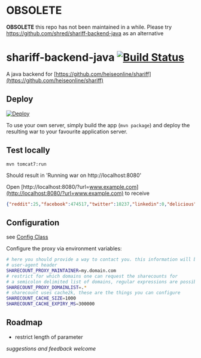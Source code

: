 # OBSOLETE
**OBSOLETE** this repo has not been maintained in a while. Please try https://github.com/shred/shariff-backend-java as an alternative

# shariff-backend-java [![Build Status](https://travis-ci.org/headissue/shariff-backend-java.svg?branch=master)](https://travis-ci.org/headissue/shariff-backend-java)

A java backend for [https://github.com/heiseonline/shariff](https://github.com/heiseonline/shariff)

## Deploy

[![Deploy](https://www.herokucdn.com/deploy/button.svg)](https://heroku.com/deploy)

To use your own server, simply build the app (`mvn package`) and deploy the resulting war to your favourite application server.

## Test locally

    mvn tomcat7:run

Should result in 'Running war on http://localhost:8080'

Open [http://localhost:8080/?url=www.example.com](http://localhost:8080/?url=www.example.com) to receive
    
```json
{"reddit":25,"facebook":474517,"twitter":10237,"linkedin":0,"delicious":0,"stumbleupon":5882,"pinterest":1,"google-plus":28387}
```

## Configuration

see [Config Class](./src/main/java/com/headissue/sharecount/proxy/Config.java)

Configure the proxy via environment variables:
 
```bash
# here you should provide a way to contact you. this information will be sent with the 
# user-agent header
SHARECOUNT_PROXY_MAINTAINER=my.domain.com
# restrict for which domains one can request the sharecounts for
# a semicolon delimited list of domains, regular expressions are possible
SHARECOUNT_PROXY_DOMAINLIST=.*
# sharecount uses cache2k, these are the things you can configure
SHARECOUNT_CACHE_SIZE=1000
SHARECOUNT_CACHE_EXPIRY_MS=300000
```

## Roadmap

* restrict length of parameter


*suggestions and feedback welcome*
